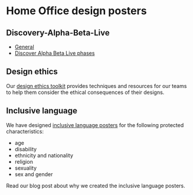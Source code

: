 
# Home Office design posters

## Discovery-Alpha-Beta-Live

* [General](https://github.com/UKHomeOffice/posters/blob/master/design/discovery-alpha-beta-live/DiscoveryAlphaBetaLive_OnePage.pdf)
* [Discover Alpha Beta Live phases](https://github.com/UKHomeOffice/posters/blob/master/design/discovery-alpha-beta-live/DiscoveryAlphaBetaLive_Individual.pdf)

## Design ethics
Our [design ethics toolkit](https://github.com/UKHomeOffice/posters/tree/master/design/Design%20ethics) provides techniques and resources for our teams to help them consider the ethical consequences of their designs.

## Inclusive language
We have designed [inclusive language posters](https://github.com/UKHomeOffice/posters/tree/master/design/Inclusive%20language) for the following protected characteristics:
* age
* disability
* ethnicity and nationality
* religion
* sexuality
* sex and gender
 
Read our blog post about why we created the inclusive language posters.
